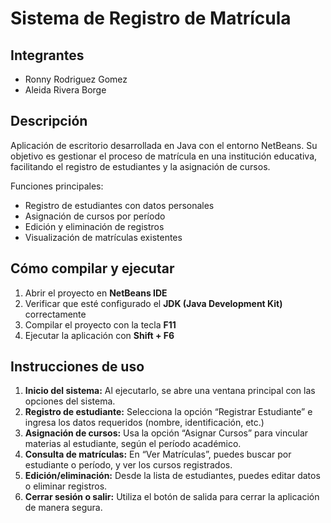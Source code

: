 
# Sistema de Registro de Matrícula

##  Integrantes

- Ronny Rodriguez Gomez 
- Aleida Rivera Borge 

##  Descripción

Aplicación de escritorio desarrollada en Java con el entorno NetBeans. Su objetivo es gestionar el proceso de matrícula en una institución educativa, facilitando el registro de estudiantes y la asignación de cursos.

Funciones principales:
- Registro de estudiantes con datos personales
- Asignación de cursos por período
- Edición y eliminación de registros
- Visualización de matrículas existentes

##  Cómo compilar y ejecutar

1. Abrir el proyecto en **NetBeans IDE**
2. Verificar que esté configurado el **JDK (Java Development Kit)** correctamente
3. Compilar el proyecto con la tecla **F11**
4. Ejecutar la aplicación con **Shift + F6**

## Instrucciones de uso

1. **Inicio del sistema:** Al ejecutarlo, se abre una ventana principal con las opciones del sistema.
2. **Registro de estudiante:** Selecciona la opción “Registrar Estudiante” e ingresa los datos requeridos (nombre, identificación, etc.)
3. **Asignación de cursos:** Usa la opción “Asignar Cursos” para vincular materias al estudiante, según el período académico.
4. **Consulta de matrículas:** En “Ver Matrículas”, puedes buscar por estudiante o período, y ver los cursos registrados.
5. **Edición/eliminación:** Desde la lista de estudiantes, puedes editar datos o eliminar registros.
6. **Cerrar sesión o salir:** Utiliza el botón de salida para cerrar la aplicación de manera segura.
